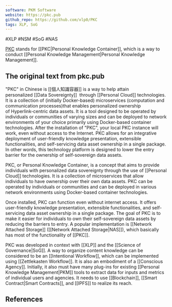 ```yaml
---
software: PKM Software
website: https://pkc.pub
github_repo: https://github.com/xlp0/PKC
tags: XLP, SoG
---
```


#XLP #NSM #SoG  #NAS

<a href="http://pkc.pub">PKC</a> stands for [[PKC|Personal Knowledge Container]], which is a way to conduct [[Personal Knowledge Management|Personal Knowledge Management]].


## The original text from pkc.pub

 "PKC" in Chinese is [[個人知識容器]] is a way to help attain personalized [[Data Sovereignty]]  through [[Personal Cloud]] technologies. It is a collection of (initially Docker-based) microservices (computation and communication processes)that enables personalized ownership of Hyperlink-centric data assets. It is a tool designed to be operated by individuals or communities of varying sizes and can be deployed to network environments of your choice primarily using Docker-based container technologies. After the installation of "PKC", your local PKC instance will work, even without access to the Internet. PKC allows for an integrative deployment of user-friendly knowledge presentation, extensible functionalities, and self-servicing data asset ownership in a single package. In other words, this technology platform is designed to lower the entry barrier for the ownership of self-sovereign data assets.



PKC, or Personal Knowledge Container, is a concept that aims to provide individuals with personalized data sovereignty through the use of [[Personal Cloud]] technologies. It is a collection of microservices that allow individuals to have ownership over their own data assets. PKC can be operated by individuals or communities and can be deployed in various network environments using Docker-based container technologies.

Once installed, PKC can function even without internet access. It offers user-friendly knowledge presentation, extensible functionalities, and self-servicing data asset ownership in a single package. The goal of PKC is to make it easier for individuals to own their self-sovereign data assets by reducing the barriers to entry. A popular implementation is [[Network Attached Storage]] ([[Network Attached Storage|NAS]]), which basically has most of the functionality of [[PKC]].

PKC was developed in context with [[XLP]] and the [[Science of Governance|SoG]]. A way to organize content knowledge can be considered to be an [[Intentional Workflow]], which can be implemented using [[Zettlekasten Workflow]]. It is also an embodiment of a [[Conscious Agency]]. Initially, it also must have many plug-ins for existing [[Personal Knowledge Management|PKM]] tools to extract data for inputs and metrics of individual users and agencies.  It needs to use [[Blockchain]], [[Smart Contract|Smart Contracts]], and [[IPFS]] to realize its reach.

## References
